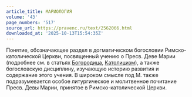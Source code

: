 ```yaml
---
article_title: МАРИОЛОГИЯ
volume: '43'
page_numbers: '517'
source_url: https://pravenc.ru/text/2562066.html
downloaded_at: '2025-10-13T15:54:35Z'
---
```


Понятие, обозначающее раздел в догматическом богословии Римско-католической Церкви, посвященный учению о Пресв. Деве Марии (подробнее см. в статьях [Богородица](https://pravenc.ru/text/Богородица.html), [Католицизм](https://pravenc.ru/text/Католицизм.html)), а также богословскую дисциплину, изучающую историю развития и содержание этого учения. В широком смысле под М. также подразумевается особое литургическое и молитвенное почитание Пресв. Девы Марии, принятое в Римско-католической Церкви.
